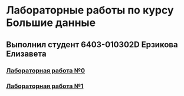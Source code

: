 # Лабораторные работы по курсу Большие данные
## Выполнил студент 6403-010302D Ерзикова Елизавета
### [Лабораторная работа №0](LR_0.ipynb)
### [Лабораторная работа №1](LR_1.ipynb)
